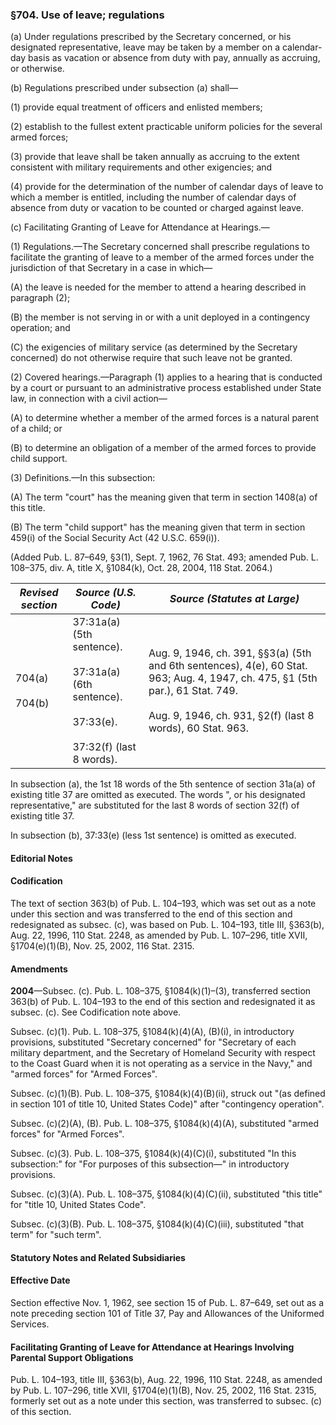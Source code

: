 ### §704. Use of leave; regulations ###

(a) Under regulations prescribed by the Secretary concerned, or his designated representative, leave may be taken by a member on a calendar-day basis as vacation or absence from duty with pay, annually as accruing, or otherwise.

(b) Regulations prescribed under subsection (a) shall—

(1) provide equal treatment of officers and enlisted members;

(2) establish to the fullest extent practicable uniform policies for the several armed forces;

(3) provide that leave shall be taken annually as accruing to the extent consistent with military requirements and other exigencies; and

(4) provide for the determination of the number of calendar days of leave to which a member is entitled, including the number of calendar days of absence from duty or vacation to be counted or charged against leave.

(c) Facilitating Granting of Leave for Attendance at Hearings.—

(1) Regulations.—The Secretary concerned shall prescribe regulations to facilitate the granting of leave to a member of the armed forces under the jurisdiction of that Secretary in a case in which—

(A) the leave is needed for the member to attend a hearing described in paragraph (2);

(B) the member is not serving in or with a unit deployed in a contingency operation; and

(C) the exigencies of military service (as determined by the Secretary concerned) do not otherwise require that such leave not be granted.

(2) Covered hearings.—Paragraph (1) applies to a hearing that is conducted by a court or pursuant to an administrative process established under State law, in connection with a civil action—

(A) to determine whether a member of the armed forces is a natural parent of a child; or

(B) to determine an obligation of a member of the armed forces to provide child support.

(3) Definitions.—In this subsection:

(A) The term "court" has the meaning given that term in section 1408(a) of this title.

(B) The term "child support" has the meaning given that term in section 459(i) of the Social Security Act (42 U.S.C. 659(i)).

(Added Pub. L. 87–649, §3(1), Sept. 7, 1962, 76 Stat. 493; amended Pub. L. 108–375, div. A, title X, §1084(k), Oct. 28, 2004, 118 Stat. 2064.)

|  *Revised section*   |                                              *Source (U.S. Code)*                                               |                                                                                   *Source (Statutes at Large)*                                                                                   |
|----------------------|-----------------------------------------------------------------------------------------------------------------|--------------------------------------------------------------------------------------------------------------------------------------------------------------------------------------------------|
|704(a)<br/><br/>704(b)|37:31a(a) (5th sentence).<br/><br/>37:31a(a) (6th sentence).<br/><br/>37:33(e).<br/><br/>37:32(f) (last 8 words).|Aug. 9, 1946, ch. 391, §§3(a) (5th and 6th sentences), 4(e), 60 Stat. 963; Aug. 4, 1947, ch. 475, §1 (5th par.), 61 Stat. 749.<br/><br/>Aug. 9, 1946, ch. 931, §2(f) (last 8 words), 60 Stat. 963.|

In subsection (a), the 1st 18 words of the 5th sentence of section 31a(a) of existing title 37 are omitted as executed. The words ", or his designated representative," are substituted for the last 8 words of section 32(f) of existing title 37.

In subsection (b), 37:33(e) (less 1st sentence) is omitted as executed.

#### **Editorial Notes** ####

#### Codification ####

The text of section 363(b) of Pub. L. 104–193, which was set out as a note under this section and was transferred to the end of this section and redesignated as subsec. (c), was based on Pub. L. 104–193, title III, §363(b), Aug. 22, 1996, 110 Stat. 2248, as amended by Pub. L. 107–296, title XVII, §1704(e)(1)(B), Nov. 25, 2002, 116 Stat. 2315.

#### Amendments ####

**2004**—Subsec. (c). Pub. L. 108–375, §1084(k)(1)–(3), transferred section 363(b) of Pub. L. 104–193 to the end of this section and redesignated it as subsec. (c). See Codification note above.

Subsec. (c)(1). Pub. L. 108–375, §1084(k)(4)(A), (B)(i), in introductory provisions, substituted "Secretary concerned" for "Secretary of each military department, and the Secretary of Homeland Security with respect to the Coast Guard when it is not operating as a service in the Navy," and "armed forces" for "Armed Forces".

Subsec. (c)(1)(B). Pub. L. 108–375, §1084(k)(4)(B)(ii), struck out "(as defined in section 101 of title 10, United States Code)" after "contingency operation".

Subsec. (c)(2)(A), (B). Pub. L. 108–375, §1084(k)(4)(A), substituted "armed forces" for "Armed Forces".

Subsec. (c)(3). Pub. L. 108–375, §1084(k)(4)(C)(i), substituted "In this subsection:" for "For purposes of this subsection—" in introductory provisions.

Subsec. (c)(3)(A). Pub. L. 108–375, §1084(k)(4)(C)(ii), substituted "this title" for "title 10, United States Code".

Subsec. (c)(3)(B). Pub. L. 108–375, §1084(k)(4)(C)(iii), substituted "that term" for "such term".

#### **Statutory Notes and Related Subsidiaries** ####

#### Effective Date ####

Section effective Nov. 1, 1962, see section 15 of Pub. L. 87–649, set out as a note preceding section 101 of Title 37, Pay and Allowances of the Uniformed Services.

#### Facilitating Granting of Leave for Attendance at Hearings Involving Parental Support Obligations ####

Pub. L. 104–193, title III, §363(b), Aug. 22, 1996, 110 Stat. 2248, as amended by Pub. L. 107–296, title XVII, §1704(e)(1)(B), Nov. 25, 2002, 116 Stat. 2315, formerly set out as a note under this section, was transferred to subsec. (c) of this section.